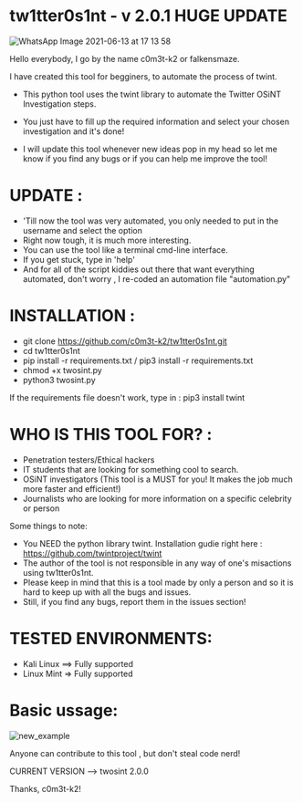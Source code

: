 # tw1tter0s1nt - v 2.0.1  HUGE UPDATE

![WhatsApp Image 2021-06-13 at 17 13 58](https://user-images.githubusercontent.com/83426553/121810787-d1007580-cc6a-11eb-9319-330e9a5e2068.jpeg)


Hello everybody, I go by the name c0m3t-k2 or falkensmaze.

I have created this tool for begginers, to automate the process of twint.

- This python tool uses the twint library to automate the Twitter OSiNT Investigation steps.

- You just have to fill up the required information and select your chosen investigation and it's done!

- I will update this tool whenever new ideas pop in my head so let me know if you find any bugs or if you can help me improve the tool!

# UPDATE :
 
  - 'Till now the tool was very automated, you only needed to put in the username and select the option
  - Right now tough, it is much more interesting. 
  - You can use the tool like a terminal cmd-line interface.
  - If you get stuck, type in 'help'
  - And for all of the script kiddies out there that want everything automated, don't worry , I re-coded an automation file "automation.py"

# INSTALLATION :

  - git clone https://github.com/c0m3t-k2/tw1tter0s1nt.git
  - cd tw1tter0s1nt
  - pip install -r requirements.txt / pip3 install -r requirements.txt
  - chmod +x twosint.py
  - python3 twosint.py
 
If the requirements file doesn't work, type in : pip3 install twint

# WHO IS THIS TOOL FOR? : 
  - Penetration testers/Ethical hackers
  - IT students that are looking for something cool to search.
  - OSiNT investigators (This tool is a MUST for you! It makes the job much more faster and efficient!)
  - Journalists who are looking for more information on a specific celebrity or person

 Some things to note:
 - You NEED the python library twint. Installation gudie right here : https://github.com/twintproject/twint
 - The author of the tool is not responsible in any way of one's misactions using tw1tter0s1nt.
 - Please keep in mind that this is a tool made by only a person and so it is hard to keep up with all the bugs and issues.
 - Still, if you find any bugs, report them in the issues section!

# TESTED ENVIRONMENTS:
 - Kali Linux ==> Fully supported
 - Linux Mint => Fully supported

# Basic ussage:

![new_example](https://user-images.githubusercontent.com/83426553/122554126-412f4280-d041-11eb-91b3-09904ef21b6d.png)


Anyone can contribute to this tool , but don't steal code nerd!

CURRENT VERSION --> twosint 2.0.0

Thanks, c0m3t-k2!
